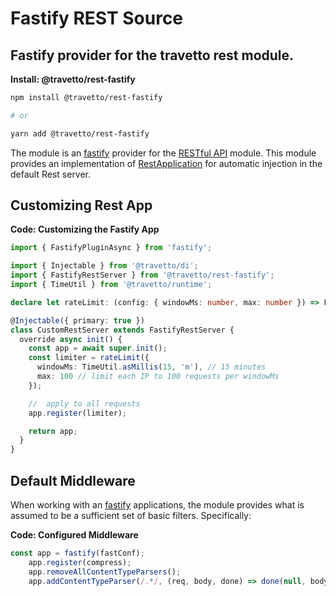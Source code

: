 <!-- This file was generated by @travetto/doc and should not be modified directly -->
<!-- Please modify https://github.com/travetto/travetto/tree/main/module/rest-fastify/DOC.tsx and execute "npx trv doc" to rebuild -->
# Fastify REST Source

## Fastify provider for the travetto rest module.

**Install: @travetto/rest-fastify**
```bash
npm install @travetto/rest-fastify

# or

yarn add @travetto/rest-fastify
```

The module is an [fastify](https://www.fastify.io/) provider for the [RESTful API](https://github.com/travetto/travetto/tree/main/module/rest#readme "Declarative api for RESTful APIs with support for the dependency injection module.") module.  This module provides an implementation of [RestApplication](https://github.com/travetto/travetto/tree/main/module/rest/src/application/rest.ts#L19) for automatic injection in the default Rest server.

## Customizing Rest App

**Code: Customizing the Fastify App**
```typescript
import { FastifyPluginAsync } from 'fastify';

import { Injectable } from '@travetto/di';
import { FastifyRestServer } from '@travetto/rest-fastify';
import { TimeUtil } from '@travetto/runtime';

declare let rateLimit: (config: { windowMs: number, max: number }) => FastifyPluginAsync;

@Injectable({ primary: true })
class CustomRestServer extends FastifyRestServer {
  override async init() {
    const app = await super.init();
    const limiter = rateLimit({
      windowMs: TimeUtil.asMillis(15, 'm'), // 15 minutes
      max: 100 // limit each IP to 100 requests per windowMs
    });

    //  apply to all requests
    app.register(limiter);

    return app;
  }
}
```

## Default Middleware
When working with an [fastify](https://www.fastify.io/) applications, the module provides what is assumed to be a sufficient set of basic filters. Specifically:

**Code: Configured Middleware**
```typescript
const app = fastify(fastConf);
    app.register(compress);
    app.removeAllContentTypeParsers();
    app.addContentTypeParser(/.*/, (req, body, done) => done(null, body));
```
